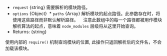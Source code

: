 <!-- YAML
added: v0.3.0
changes:
  - version: v8.9.0
    pr-url: https://github.com/nodejs/node/pull/16397
    description: The `paths` option is now supported.
-->

* `request` {string} 需要解析的模块路径。
* `options` {Object}
  * `paths` {Array} 解析模块的起点路径。此参数存在时，将使用这些路径而非默认解析路径。
    注意此数组中的每一个路径都被用作模块解析算法的起点，意味着 `node_modules` 层级将从这里开始查询。
* Returns: {string}

使用内部的 `require()` 机制查询模块的位置,
此操作只返回解析后的文件名，不会加载该模块。

